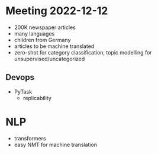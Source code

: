 # Meeting 2022-12-12

- 200K newspaper articles
- many languages
- children from Germany
- articles to be machine translated
- zero-shot for category classification, topic modelling for unsupervised/uncategorized

## Devops
- PyTask
    - replicability

# NLP
- transformers
- easy NMT for machine translation